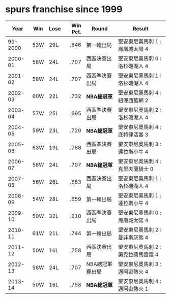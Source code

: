 spurs franchise since 1999
===============


| Year | Win | Lose | Win Pct. | Round | Result |
|------|-----|------|---------:|-------|--------|
|99-2000| 53W | 29L |    .646  |  第一輪出局  |    聖安東尼奧馬刺 1 : 鳳凰城太陽 4|
|2000-01 |58W |  24L |    .707 |   西區決賽出局   | 聖安東尼奧馬刺 0 : 洛杉磯湖人 4|
|2001-02 |58W |  24L |    .707 |   西區準決賽出局 | 聖安東尼奧馬刺 1 : 洛杉磯湖人 4|
|2002-03 |60W |  22L |    .732 |  **NBA總冠軍**      | 聖安東尼奧馬刺 4 : 紐澤西籃網 2|
|2003-04 |57W |  25L |    .695 |   西區準決賽出局  |聖安東尼奧馬刺 2 : 洛杉磯湖人 4|
|2004-05 |59W |  23L |    .720 |   **NBA總冠軍**      | 聖安東尼奧馬刺 4 : 底特律活塞 3|
|2005-06 |63W |  19L |    .768 |   西區準決賽出局  |聖安東尼奧馬刺 3 : 達拉斯小牛 4|
|2006-07 |58W |  24L |    .707 |   **NBA總冠軍**      | 聖安東尼奧馬刺 4 : 克里夫蘭騎士 0|
|2007-08 |56W |  26L |    .683 |   西區決賽出局    |聖安東尼奧馬刺 1 : 洛杉磯湖人 4|
|2008-09 |54W |  28L |    .659 |   第一輪出局     | 聖安東尼奧馬刺 1 : 達拉斯小牛 4|
|2009-10 |50W |  32L |    .610 |   西區準決賽出局 | 聖安東尼奧馬刺 0 : 鳳凰城太陽 4|
|2010-11 |61W |  21L |    .744 |   第一輪出局     | 聖安東尼奧馬刺 2 : 曼非斯灰熊 4|
|2011-12 |50W |  16L |    .758 |   西區決賽出局    |聖安東尼奧馬刺 2 : 奧克拉荷馬雷霆 4|
|2012-13 |58W |  24L |    .707 |   NBA總冠軍賽出局 |聖安東尼奧馬刺 3 : 邁阿密熱火 4|
|2013-14 |50W |  16L |    .758 |   **NBA總冠軍** | 聖安東尼奧馬刺 4 : 邁阿密熱火 1|
